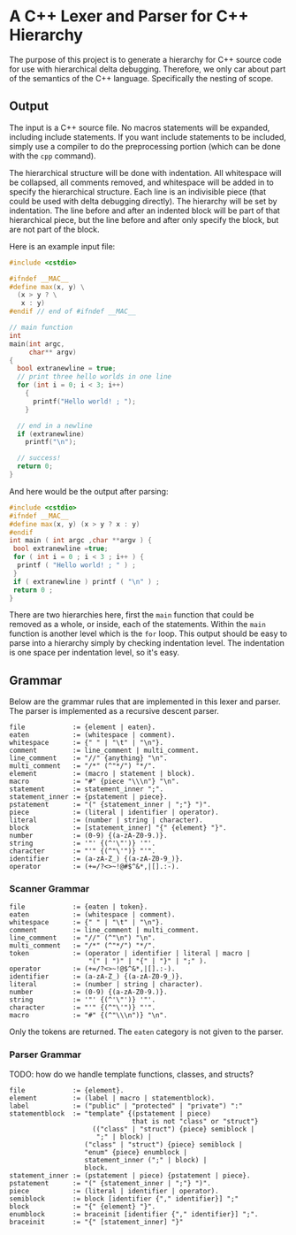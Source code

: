 # A C++ Lexer and Parser for C++ Hierarchy

The purpose of this project is to generate a hierarchy for C++ source code for
use with hierarchical delta debugging.  Therefore, we only car about part of
the semantics of the C++ language.  Specifically the nesting of scope.


## Output

The input is a C++ source file.  No macros statements will be expanded,
including include statements.  If you want include statements to be included,
simply use a compiler to do the preprocessing portion (which can be done with
the `cpp` command).

The hierarchical structure will be done with indentation.  All whitespace will
be collapsed, all comments removed, and whitespace will be added in to specify
the hierarchical structure.  Each line is an indivisible piece (that could be
used with delta debugging directly).  The hierarchy will be set by indentation.
The line before and after an indented block will be part of that hierarchical
piece, but the line before and after only specify the block, but are not part
of the block.

Here is an example input file:

```c++
#include <cstdio>

#ifndef __MAC__
#define max(x, y) \
  (x > y ? \
   x : y)
#endif // end of #ifndef __MAC__

// main function
int
main(int argc,
     char** argv)
{
  bool extranewline = true;
  // print three hello worlds in one line
  for (int i = 0; i < 3; i++)
    {
      printf("Hello world! ; ");
    }

  // end in a newline
  if (extranewline)
    printf("\n");

  // success!
  return 0;
}
```

And here would be the output after parsing:

```c++
#include <cstdio>
#ifndef __MAC__
#define max(x, y) (x > y ? x : y)
#endif
int main ( int argc ,char **argv ) {
 bool extranewline =true;
 for ( int i = 0 ; i < 3 ; i++ ) {
  printf ( "Hello world! ; " ) ;
 }
 if ( extranewline ) printf ( "\n" ) ;
 return 0 ;
}
```

There are two hierarchies here, first the `main` function that could be removed
as a whole, or inside, each of the statements.  Within the `main` function is
another level which is the `for` loop.  This output should be easy to parse
into a hierarchy simply by checking indentation level.  The indentation is one
space per indentation level, so it's easy.

## Grammar

Below are the grammar rules that are implemented in this lexer and parser.  The
parser is implemented as a recursive descent parser.

```
file            := {element | eaten}.
eaten           := (whitespace | comment).
whitespace      := {" " | "\t" | "\n"}.
comment         := line_comment | multi_comment.
line_comment    := "//" {anything} "\n".
multi_comment   := "/*" (^"*/") "*/".
element         := (macro | statement | block).
macro           := "#" {piece "\\\n"} "\n".
statement       := statement_inner ";".
statement_inner := {pstatement | piece}.
pstatement      := "(" {statement_inner | ";"} ")".
piece           := (literal | identifier | operator).
literal         := (number | string | character).
block           := [statement_inner] "{" {element} "}".
number          := (0-9) {(a-zA-Z0-9.)}.
string          := '"' {(^'\"')} '"'.
character       := "'" {(^"\'")} "'".
identifier      := (a-zA-Z_) {(a-zA-Z0-9_)}.
operator        := (+=/?<>~!@#$^&*,|[].:-).
```

### Scanner Grammar

```
file            := {eaten | token}.
eaten           := (whitespace | comment).
whitespace      := {" " | "\t" | "\n"}.
comment         := line_comment | multi_comment.
line_comment    := "//" (^"\n") "\n".
multi_comment   := "/*" (^"*/") "*/".
token           := (operator | identifier | literal | macro |
                    "(" | ")" | "{" | "}" | ";" ).
operator        := (+=/?<>~!@$^&*,|[].:-).
identifier      := (a-zA-Z_) {(a-zA-Z0-9_)}.
literal         := (number | string | character).
number          := (0-9) {(a-zA-Z0-9.)}.
string          := '"' {(^'\"')} '"'.
character       := "'" {(^"\'")} "'".
macro           := "#" {(^"\\\n")} "\n".
```

Only the tokens are returned.  The `eaten` category is not given to the parser.

### Parser Grammar

TODO: how do we handle template functions, classes, and structs?

```
file            := {element}.
element         := (label | macro | statementblock).
label           := ("public" | "protected" | "private") ":"
statementblock  := "template" {(pstatement | piece)
                               that is not "class" or "struct"}
                     (("class" | "struct") {piece} semiblock |
                      ";" | block) |
                   ("class" | "struct") {piece} semiblock |
                   "enum" {piece} enumblock |
                   statement_inner (";" | block) |
                   block.
statement_inner := (pstatement | piece) {pstatement | piece}.
pstatement      := "(" {statement_inner | ";"} ")".
piece           := (literal | identifier | operator).
semiblock       := block [identifier {"," identifier}] ";"
block           := "{" {element} "}".
enumblock       := braceinit [identifier {"," identifier}] ";".
braceinit       := "{" [statement_inner] "}"
```

